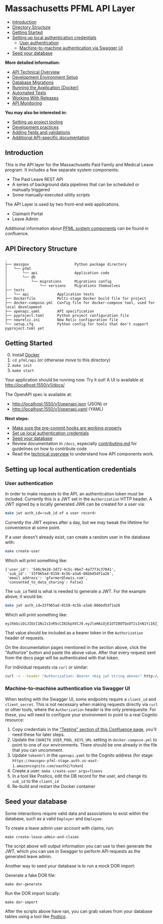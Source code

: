 # Massachusetts PFML API Layer

- [Introduction](#introduction)
- [Directory Structure](#directory-structure)
- [Getting Started](#getting-started)
- [Setting up local authentication credentials](#setting-up-local-authentication-credentials)
  - [User authentication](#user-authentication)
  - [Machine-to-machine authentication via Swagger UI](#machine-to-machine-authentication-via-swagger-ui)
- [Seed your database](#seed-your-database)

**More detailed information:**

- [API Technical Overview](../docs/api/technical-overview.md)
- [Development Environment Setup](../docs/api/development-environment-setup.md)
- [Database Migrations](../docs/api/database-migrations.md)
- [Running the Application (Docker)](../docs/api/running-the-application-docker.md)
- [Automated Tests](../docs/api/automated-tests.md)
- [Working With Releases](../docs/api/working-with-releases.md)
- [API Monitoring](../docs/api/monitoring.md)

**You may also be interested in:**

- [Setting up project tooling](../README.md)
- [Development practices](../docs/contributing.md)
- [Adding fields and validations](../docs/api/fields-and-validations.md)
- [Additional API-specific documentation](../docs/api/)

## Introduction

This is the API layer for the Massachusetts Paid Family and Medical Leave program. It includes a few separate system components:

- The Paid Leave REST API
- A series of background data pipelines that can be scheduled or manually triggered
- Some manually-executed utility scripts

The API Layer is used by two front-end web applications.

- Claimant Portal
- Leave Admin

Additional information about [PFML system components](https://lwd.atlassian.net/wiki/spaces/API/pages/438240043/Components) can be found in confluence.


## API Directory Structure

```
.
├── massgov                     Python package directory
│   └── pfml
│       └── api                 Application code
│       └── db
│           └── migrations      Migrations config
│               └── versions    Migrations themselves
├── tests
│   └── api             Application tests
├── Dockerfile          Multi-stage Docker build file for project
├── docker-compose.yml  Config file for docker-compose tool, used for local development
├── openapi.yaml        API specification
├── pyproject.toml      Python project configuration file
├── newrelic.ini        New Relic configuration file
└── setup.cfg           Python config for tools that don't support pyproject.toml yet
```


## Getting Started

0. Install [Docker](https://docs.docker.com/get-docker)
1. `cd pfml/api` (or otherwise move to this directory)
2. `make init`
3. `make start`

Your application should be running now.  Try it out!  A UI is available at [http://localhost:1550/v1/docs/](http://localhost:1550/v1/docs/)

The OpenAPI spec is available at:

- [http://localhost:1550/v1/openapi.json](http://localhost:1550/v1/openapi.json) (JSON) or
- [http://localhost:1550/v1/openapi.yaml](http://localhost:1550/v1/openapi.yaml) (YAML)
 

**Next steps:**

- [Make sure the pre-commit hooks are working properly](../readme.md#using-pre-commit-hooks)
- [Set up local authentication credentials](#setting-up-local-authentication-credentials)
- [Seed your database](#seed-your-database)
- Review documentation in `/docs`, especially [contributing.md](../docs/contributing.md) for guidelines on how to contribute code
- Read the [technical overview](../docs/api/technical-overview.md) to understand how API components work.

## Setting up local authentication credentials

### User authentication

In order to make requests to the API, an authentication token must be included.
Currently this is a JWT set in the `Authorization` HTTP header. A JWT signed by
a locally generated JWK can be created for a user via:

```sh
make jwt auth_id=<sub_id of a user record>
```

Currently the JWT expires after a day, but we may tweak the lifetime for
convenience at some point.

If a user doesn't already exist, can create a random user in the database with:

```sh
make create-user
```

Which will print something like:

```
{'user_id': '548c9e28-3d72-4c5c-96e7-4a77f3c37041',
 'sub_id': '33f965ad-0150-4c5b-a3a6-86bbd5df1a26',
 'email_address': 'gfarmer@lewis.com',
 'consented_to_data_sharing': False}
```

The `sub_id` field is what is needed to generate a JWT. For the
example above, it would be:

```sh
make jwt auth_id=33f965ad-0150-4c5b-a3a6-86bbd5df1a26
```

Which will print something like:

```
eyJhbGciOiJIUzI1NiIsInR5cCI6IkpXVCJ9.eyJleHAiOjE1OTI0OTQxOTIsInN1YiI6IjMzZjk2NWFkLTAxNTAtNGM1Yi1hM2E2LTg2YmJkNWRmMWEyNiJ9.KMze0GfJ9cQ10e9G27vcOgn3nBiqhXxxtCBZYIgScFo
```

That value should be included as a bearer token in the `Authorization` header of
requests.

On the documentation pages mentioned in the section above, click the "Authorize"
button and paste the above value. After that every request sent from the docs
page will be authenticated with that token.

For individual requests via `curl` or similar:

```sh
curl -v --header "Authorization: Bearer <big jwt string above>" http://localhost:1550/v1/users/current
```

### Machine-to-machine authentication via Swagger UI

When testing with the Swagger UI, some endpoints require a `client_id` and `client_secret`. This is not necessary when making requests directly via `curl` or other tools, where the `Authorization` header is the only prerequesite.  For these, you will need to configure your environment to point to a real Cognito resource:

1. Copy credentials in the ["Testing" section of this Confluence page](https://lwd.atlassian.net/l/c/CRjiWu8L), you'll need these for later steps.
1. Update the `COGNITO_USER_POOL_KEYS_URL` setting in `docker-compose.yml` to point to one of our environments. There should be one already in the file that you can uncomment.
1. Update `tokenUrl` in the `openapi.yaml` to the Cognito address (for stage: `https://massgov-pfml-stage.auth.us-east-1.amazoncognito.com/oauth2/token`)
1. Create a user: `make create-user args=fineos` 
1. In a tool like Postico, edit the DB record for the user, and change its `sub_id` to the `client_id`
1. Re-build and restart the Docker container


## Seed your database

Some interactions require valid data and associations to exist within the database, such as a valid `Employer` and `Employee`. 

To create a leave admin user account with claims, run:

```
make create-leave-admin-and-claims
```

The script above will output information you can use to then generate the JWT, which you can use in Swagger to perform API requests as the generated leave admin.

Another way to seed your database is to run a mock DOR import:

Generate a fake DOR file:

```
make dor-generate
```

Run the DOR import locally:

```
make dor-import
```

After the scripts above have ran, you can grab values from your database tables using a tool like [Postico](https://eggerapps.at/postico/).
